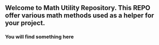 ## Welcome to Math Utility Repository. This REPO offer various math methods used as a helper for your project.
### You will find something here

